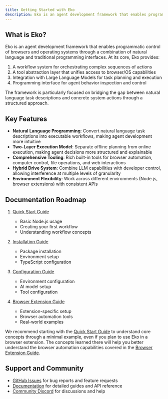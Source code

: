 ```yaml
---
title: Getting Started with Eko
description: Eko is an agent development framework that enables programmatic control of browsers and operating systems through a combination of natural language and traditional programming interfaces.
---
```


## What is Eko?

Eko is an agent development framework that enables programmatic control of browsers and operating systems through a combination of natural language and traditional programming interfaces. At its core, Eko provides:

1. A workflow system for orchestrating complex sequences of actions
2. A tool abstraction layer that unifies access to browser/OS capabilities
3. Integration with Large Language Models for task planning and execution
4. Programming interface for agent behavior inspection and control

The framework is particularly focused on bridging the gap between natural language task descriptions and concrete system actions through a structured approach.

## Key Features

- **Natural Language Programming**: Convert natural language task descriptions into executable workflows, making agent development more intuitive
- **Two-Layer Execution Model**: Separate offline planning from online execution, making agent decisions more structured and explainable
- **Comprehensive Tooling**: Rich built-in tools for browser automation, computer control, file operations, and web interactions
- **Hybrid Drive System**: Combine LLM capabilities with developer control, allowing interference at multiple levels of granularity
- **Environment Flexibility**: Work across different environments (Node.js, browser extensions) with consistent APIs

## Documentation Roadmap

1. [Quick Start Guide](quickstart.md)

   - Basic Node.js usage
   - Creating your first workflow
   - Understanding workflow concepts

2. [Installation Guide](installation.md)

   - Package installation
   - Environment setup
   - TypeScript configuration

3. [Configuration Guide](configuration.md)

   - Environment configuration
   - AI model setup
   - Tool configuration

4. [Browser Extension Guide](browser-extension.md)
   - Extension-specific setup
   - Browser automation tools
   - Real-world examples

We recommend starting with the [Quick Start Guide](quickstart.md) to understand core concepts through a minimal example, even if you plan to use Eko in a browser extension. The concepts learned there will help you better understand the browser automation capabilities covered in the [Browser Extension Guide](browser-extension.md).

## Support and Community

- [GitHub Issues](https://github.com/FellouAI/eko/issues) for bug reports and feature requests
- [Documentation](https://eko.fellou.ai/docs) for detailed guides and API reference
- [Community Discord](https://discord.gg/eko) for discussions and help
